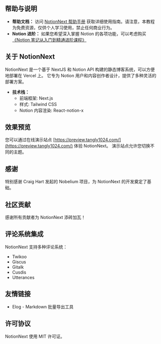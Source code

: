 ## 帮助与说明

*   **帮助文档：** 访问 [NotionNext 帮助手册](https://docs.tangly1024.com/) 获取详细使用指南。请注意，本教程为免费资源，仅供个人学习使用，禁止任何商业行为。
*   **Notion 进阶：** 如果您希望深入掌握 Notion 的各项功能，可以考虑购买[《Notion 笔记从入门到精通进阶课程》](https://docs.tangly1024.com/article/notion-tutorial)

## 关于 NotionNext

NotionNext 是一个基于 NextJS 和 Notion API 构建的静态博客系统，可以方便地部署在 Vercel 上。 它专为 Notion 用户和内容创作者设计，提供了多种灵活的部署方案。

*   **技术栈：**
    *   前端框架: Next.js
    *   样式: Tailwind CSS
    *   Notion 内容渲染: React-notion-x

## 效果预览

您可以通过在线演示站点 [https://preview.tangly1024.com/](https://preview.tangly1024.com/) 体验 NotionNext。 演示站点允许您切换不同的主题。

## 感谢

特别感谢 Craig Hart 发起的 Nobelium 项目，为 NotionNext 的开发奠定了基础。

## 社区贡献

感谢所有贡献者为 NotionNext 添砖加瓦！

## 评论系统集成

NotionNext 支持多种评论系统：

*   Twikoo
*   Giscus
*   Gitalk
*   Cusdis
*   Utterances

## 友情链接

*   Elog - Markdown 批量导出工具

## 许可协议

NotionNext 使用 MIT 许可证。
